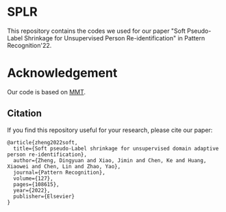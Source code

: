 # SPLR
This repository contains the codes we used for our paper "Soft Pseudo-Label Shrinkage for Unsupervised Person Re-identification" in Pattern Recognition'22. 

# Acknowledgement 
Our code is based on [MMT](https://github.com/yxgeee/MMT).


## Citation
If you find this repository useful for your research, please cite our paper:

```
@article{zheng2022soft,
  title={Soft pseudo-Label shrinkage for unsupervised domain adaptive person re-identification},
  author={Zheng, Dingyuan and Xiao, Jimin and Chen, Ke and Huang, Xiaowei and Chen, Lin and Zhao, Yao},
  journal={Pattern Recognition},
  volume={127},
  pages={108615},
  year={2022},
  publisher={Elsevier}
}

```
